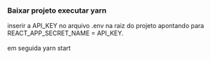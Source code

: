 ### Baixar projeto executar yarn<br/>

inserir a API_KEY no arquivo .env na raiz do projeto apontando para REACT_APP_SECRET_NAME = API_KEY. 
<br/>
<br/>
em seguida yarn start
